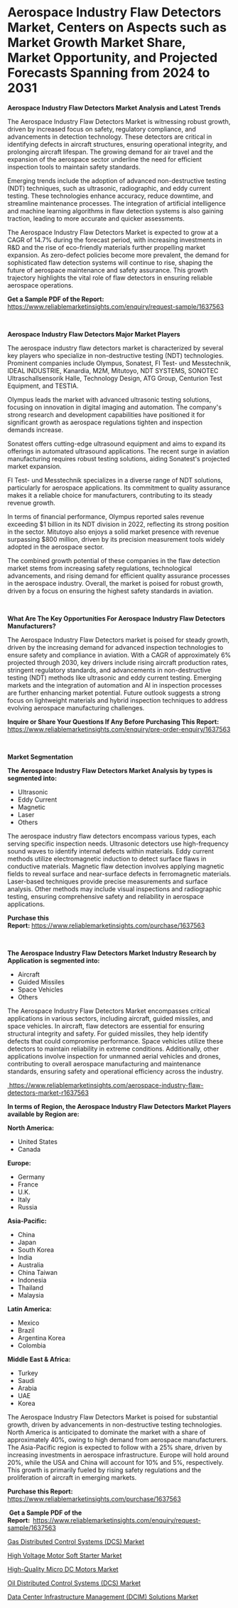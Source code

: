 <p><h1>Aerospace Industry Flaw Detectors Market, Centers on Aspects such as Market Growth Market Share, Market Opportunity, and Projected Forecasts Spanning from 2024 to 2031</h1></p><p><strong>Aerospace Industry Flaw Detectors Market Analysis and Latest Trends</strong></p>
<p><p>The Aerospace Industry Flaw Detectors Market is witnessing robust growth, driven by increased focus on safety, regulatory compliance, and advancements in detection technology. These detectors are critical in identifying defects in aircraft structures, ensuring operational integrity, and prolonging aircraft lifespan. The growing demand for air travel and the expansion of the aerospace sector underline the need for efficient inspection tools to maintain safety standards.</p><p>Emerging trends include the adoption of advanced non-destructive testing (NDT) techniques, such as ultrasonic, radiographic, and eddy current testing. These technologies enhance accuracy, reduce downtime, and streamline maintenance processes. The integration of artificial intelligence and machine learning algorithms in flaw detection systems is also gaining traction, leading to more accurate and quicker assessments.</p><p>The Aerospace Industry Flaw Detectors Market is expected to grow at a CAGR of 14.7% during the forecast period, with increasing investments in R&D and the rise of eco-friendly materials further propelling market expansion. As zero-defect policies become more prevalent, the demand for sophisticated flaw detection systems will continue to rise, shaping the future of aerospace maintenance and safety assurance. This growth trajectory highlights the vital role of flaw detectors in ensuring reliable aerospace operations.</p></p>
<p><strong>Get a Sample PDF of the Report:&nbsp;</strong> <a href="https://www.reliablemarketinsights.com/enquiry/request-sample/1637563?utm_campaign=1512&utm_medium=2&utm_source=Github&utm_content=ia&utm_term=07122024&utm_id=aerospace-industry-flaw-detectors">https://www.reliablemarketinsights.com/enquiry/request-sample/1637563</a></p>
<p>&nbsp;</p>
<p><strong>Aerospace Industry Flaw Detectors Major Market Players</strong></p>
<p><p>The aerospace industry flaw detectors market is characterized by several key players who specialize in non-destructive testing (NDT) technologies. Prominent companies include Olympus, Sonatest, FI Test- und Messtechnik, IDEAL INDUSTRIE, Kanardia, M2M, Mitutoyo, NDT SYSTEMS, SONOTEC Ultraschallsensorik Halle, Technology Design, ATG Group, Centurion Test Equipment, and TESTIA. </p><p>Olympus leads the market with advanced ultrasonic testing solutions, focusing on innovation in digital imaging and automation. The company's strong research and development capabilities have positioned it for significant growth as aerospace regulations tighten and inspection demands increase.</p><p>Sonatest offers cutting-edge ultrasound equipment and aims to expand its offerings in automated ultrasound applications. The recent surge in aviation manufacturing requires robust testing solutions, aiding Sonatest's projected market expansion.</p><p>FI Test- und Messtechnik specializes in a diverse range of NDT solutions, particularly for aerospace applications. Its commitment to quality assurance makes it a reliable choice for manufacturers, contributing to its steady revenue growth.</p><p>In terms of financial performance, Olympus reported sales revenue exceeding $1 billion in its NDT division in 2022, reflecting its strong position in the sector. Mitutoyo also enjoys a solid market presence with revenue surpassing $800 million, driven by its precision measurement tools widely adopted in the aerospace sector.</p><p>The combined growth potential of these companies in the flaw detection market stems from increasing safety regulations, technological advancements, and rising demand for efficient quality assurance processes in the aerospace industry. Overall, the market is poised for robust growth, driven by a focus on ensuring the highest safety standards in aviation.</p></p>
<p>&nbsp;</p>
<p><strong>What Are The Key Opportunities For Aerospace Industry Flaw Detectors Manufacturers?</strong></p>
<p><p>The Aerospace Industry Flaw Detectors market is poised for steady growth, driven by the increasing demand for advanced inspection technologies to ensure safety and compliance in aviation. With a CAGR of approximately 6% projected through 2030, key drivers include rising aircraft production rates, stringent regulatory standards, and advancements in non-destructive testing (NDT) methods like ultrasonic and eddy current testing. Emerging markets and the integration of automation and AI in inspection processes are further enhancing market potential. Future outlook suggests a strong focus on lightweight materials and hybrid inspection techniques to address evolving aerospace manufacturing challenges.</p></p>
<p><strong>Inquire or Share Your Questions If Any Before Purchasing This Report:</strong> <a href="https://www.reliablemarketinsights.com/enquiry/pre-order-enquiry/1637563?utm_campaign=1512&utm_medium=2&utm_source=Github&utm_content=ia&utm_term=07122024&utm_id=aerospace-industry-flaw-detectors">https://www.reliablemarketinsights.com/enquiry/pre-order-enquiry/1637563</a></p>
<p>&nbsp;</p>
<p><strong>Market Segmentation</strong></p>
<p><strong>The Aerospace Industry Flaw Detectors Market Analysis by types is segmented into:</strong></p>
<p><ul><li>Ultrasonic</li><li>Eddy Current</li><li>Magnetic</li><li>Laser</li><li>Others</li></ul></p>
<p><p>The aerospace industry flaw detectors encompass various types, each serving specific inspection needs. Ultrasonic detectors use high-frequency sound waves to identify internal defects within materials. Eddy current methods utilize electromagnetic induction to detect surface flaws in conductive materials. Magnetic flaw detection involves applying magnetic fields to reveal surface and near-surface defects in ferromagnetic materials. Laser-based techniques provide precise measurements and surface analysis. Other methods may include visual inspections and radiographic testing, ensuring comprehensive safety and reliability in aerospace applications.</p></p>
<p><strong>Purchase this Report:&nbsp;</strong><a href="https://www.reliablemarketinsights.com/purchase/1637563?utm_campaign=1512&utm_medium=2&utm_source=Github&utm_content=ia&utm_term=07122024&utm_id=aerospace-industry-flaw-detectors">https://www.reliablemarketinsights.com/purchase/1637563</a></p>
<p>&nbsp;</p>
<p><strong>The Aerospace Industry Flaw Detectors Market Industry Research by Application is segmented into:</strong></p>
<p><ul><li>Aircraft</li><li>Guided Missiles</li><li>Space Vehicles</li><li>Others</li></ul></p>
<p><p>The Aerospace Industry Flaw Detectors Market encompasses critical applications in various sectors, including aircraft, guided missiles, and space vehicles. In aircraft, flaw detectors are essential for ensuring structural integrity and safety. For guided missiles, they help identify defects that could compromise performance. Space vehicles utilize these detectors to maintain reliability in extreme conditions. Additionally, other applications involve inspection for unmanned aerial vehicles and drones, contributing to overall aerospace manufacturing and maintenance standards, ensuring safety and operational efficiency across the industry.</p></p>
<p><a href="https://www.reliablemarketinsights.com/aerospace-industry-flaw-detectors-market-r1637563?utm_campaign=1512&utm_medium=2&utm_source=Github&utm_content=ia&utm_term=07122024&utm_id=aerospace-industry-flaw-detectors">&nbsp;https://www.reliablemarketinsights.com/aerospace-industry-flaw-detectors-market-r1637563</a></p>
<p><strong>In terms of Region, the Aerospace Industry Flaw Detectors Market Players available by Region are:</strong></p>
<p>
    <p> <strong> North America: </strong>
        <ul>
            <li>United States</li>
            <li>Canada</li>
        </ul>
        </p> 
    <p> <strong> Europe: </strong>
        <ul>
            <li>Germany</li>
            <li>France</li>
            <li>U.K.</li>
            <li>Italy</li>
            <li>Russia</li>
        </ul>
        </p> 
    <p> <strong> Asia-Pacific: </strong>
        <ul>
            <li>China</li>
            <li>Japan</li>
            <li>South Korea</li>
            <li>India</li>
            <li>Australia</li>
            <li>China Taiwan</li>
            <li>Indonesia</li>
            <li>Thailand</li>
            <li>Malaysia</li>
        </ul>
        </p> 
    <p> <strong> Latin America: </strong>
        <ul>
            <li>Mexico</li>
            <li>Brazil</li>
            <li>Argentina Korea</li>
            <li>Colombia</li>
        </ul>
        </p> 
    <p> <strong> Middle East & Africa: </strong>
        <ul>
            <li>Turkey</li>
            <li>Saudi</li>
            <li>Arabia</li>
            <li>UAE</li>
            <li>Korea</li>
        </ul>
    </p>
    </p>
<p><p>The Aerospace Industry Flaw Detectors Market is poised for substantial growth, driven by advancements in non-destructive testing technologies. North America is anticipated to dominate the market with a share of approximately 40%, owing to high demand from aerospace manufacturers. The Asia-Pacific region is expected to follow with a 25% share, driven by increasing investments in aerospace infrastructure. Europe will hold around 20%, while the USA and China will account for 10% and 5%, respectively. This growth is primarily fueled by rising safety regulations and the proliferation of aircraft in emerging markets.</p></p>
<p><strong>Purchase this Report: </strong><a href="https://www.reliablemarketinsights.com/purchase/1637563?utm_campaign=1512&utm_medium=2&utm_source=Github&utm_content=ia&utm_term=07122024&utm_id=aerospace-industry-flaw-detectors">https://www.reliablemarketinsights.com/purchase/1637563</a></p>
<p>&nbsp;<strong>Get a Sample PDF of the Report:&nbsp;&nbsp;</strong><a href="https://www.reliablemarketinsights.com/enquiry/request-sample/1637563?utm_campaign=1512&utm_medium=2&utm_source=Github&utm_content=ia&utm_term=07122024&utm_id=aerospace-industry-flaw-detectors">https://www.reliablemarketinsights.com/enquiry/request-sample/1637563</a></p>
<p><strong></strong></p>
<p><p><a href="https://www.linkedin.com/pulse/gas-distributed-control-systems-dcs-landscape-product-spectrum-wejhe?utm_campaign=1512&utm_medium=2&utm_source=Github&utm_content=ia&utm_term=07122024&utm_id=aerospace-industry-flaw-detectors">Gas Distributed Control Systems (DCS) Market</a></p><p><a href="https://issuu.com/reportprime-2/docs/high-voltage-motor-soft-starter-market-size-2030.p?utm_campaign=1512&utm_medium=2&utm_source=Github&utm_content=ia&utm_term=07122024&utm_id=aerospace-industry-flaw-detectors">High Voltage Motor Soft Starter Market</a></p><p><a href="https://issuu.com/reportprime-2/docs/high-quality-micro-dc-motors-market-size-2030.pptx?utm_campaign=1512&utm_medium=2&utm_source=Github&utm_content=ia&utm_term=07122024&utm_id=aerospace-industry-flaw-detectors">High-Quality Micro DC Motors Market</a></p><p><a href="https://www.linkedin.com/pulse/oil-distributed-control-systems-dcs-market-size-growing-103-jdwge?utm_campaign=1512&utm_medium=2&utm_source=Github&utm_content=ia&utm_term=07122024&utm_id=aerospace-industry-flaw-detectors">Oil Distributed Control Systems (DCS) Market</a></p><p><a href="https://www.linkedin.com/pulse/data-center-infrastructure-management-dcim-solutions-market-trend-z400e?utm_campaign=1512&utm_medium=2&utm_source=Github&utm_content=ia&utm_term=07122024&utm_id=aerospace-industry-flaw-detectors">Data Center Infrastructure Management (DCIM) Solutions Market</a></p></p>